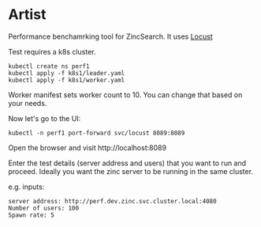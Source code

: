 # Artist

Performance benchamrking tool for ZincSearch. It uses [Locust]()

Test requires a k8s cluster.

```shell
kubectl create ns perf1
kubectl apply -f k8s1/leader.yaml
kubectl apply -f k8s1/worker.yaml
```

Worker manifest sets worker count to 10. You can change that based on your needs.

Now let's go to the UI:

```shell
kubectl -n perf1 port-forward svc/locust 8089:8089
```

Open the browser and visit http://localhost:8089

Enter the test details (server address and users) that you want to run and proceed. Ideally you want the zinc server to be running in the same cluster.

e.g. inputs:

```pre
server address: http://perf.dev.zinc.svc.cluster.local:4080
Number of users: 100
Spawn rate: 5 
```
